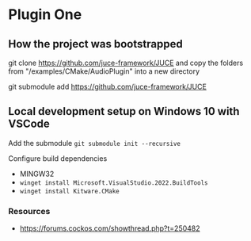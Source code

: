 # Plugin One

## How the project was bootstrapped
git clone https://github.com/juce-framework/JUCE
and copy the folders from "/examples/CMake/AudioPlugin" into a new directory

git submodule add https://github.com/juce-framework/JUCE

## Local development setup on Windows 10 with VSCode

Add the submodule `git submodule init --recursive`

Configure build dependencies

- MINGW32
- `winget install Microsoft.VisualStudio.2022.BuildTools`
- `winget install Kitware.CMake`

### Resources

- https://forums.cockos.com/showthread.php?t=250482

